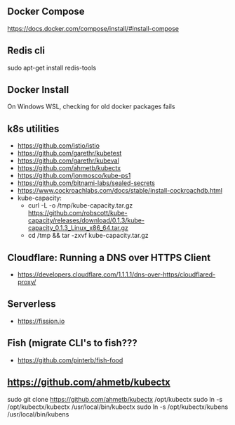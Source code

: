 ## Docker Compose  
https://docs.docker.com/compose/install/#install-compose

## Redis cli  
sudo apt-get install redis-tools

## Docker Install
On Windows WSL, checking for old docker packages fails

## k8s utilities
* https://github.com/istio/istio
* https://github.com/garethr/kubetest  
* https://github.com/garethr/kubeval  
* https://github.com/ahmetb/kubectx  
* https://github.com/jonmosco/kube-ps1  
* https://github.com/bitnami-labs/sealed-secrets
* https://www.cockroachlabs.com/docs/stable/install-cockroachdb.html
* kube-capacity:
  - curl -L -o /tmp/kube-capacity.tar.gz https://github.com/robscott/kube-capacity/releases/download/0.1.3/kube-capacity_0.1.3_Linux_x86_64.tar.gz
  - cd /tmp && tar -zxvf kube-capacity.tar.gz

## Cloudflare: Running a DNS over HTTPS Client
* https://developers.cloudflare.com/1.1.1.1/dns-over-https/cloudflared-proxy/

## Serverless
* https://fission.io

## Fish (migrate CLI's to fish???
* https://github.com/pinterb/fish-food

## https://github.com/ahmetb/kubectx
sudo git clone https://github.com/ahmetb/kubectx /opt/kubectx
sudo ln -s /opt/kubectx/kubectx /usr/local/bin/kubectx
sudo ln -s /opt/kubectx/kubens /usr/local/bin/kubens


